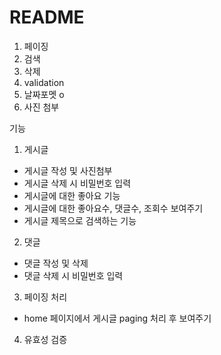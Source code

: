# README

1. 페이징
2. 검색
3. 삭제
4. validation
5. 날짜포멧 o
6. 사진 첨부

기능

1. 게시글

- 게시글 작성 및 사진첨부
- 게시글 삭제 시 비밀번호 입력
- 게시글에 대한 좋아요 기능
- 게시글에 대한 좋아요수, 댓글수, 조회수 보여주기
- 게시글 제목으로 검색하는 기능

2. 댓글

- 댓글 작성 및 삭제
- 댓글 삭제 시 비밀번호 입력

3. 페이징 처리

- home 페이지에서 게시글 paging 처리 후 보여주기

4. 유효성 검증
